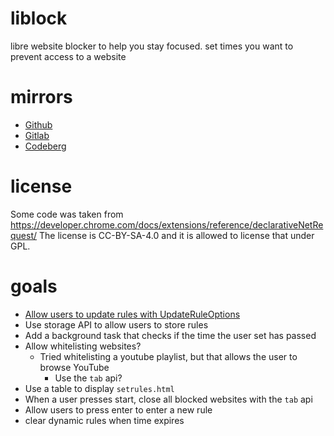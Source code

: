 # liblock
libre website blocker to help you stay focused. set times you want to prevent access to a website

# mirrors

- [Github](https://github.com/bkf2020/liblock)
- [Gitlab](https://gitlab.com/bkf2020/liblock)
- [Codeberg](https://codeberg.org/bkf2020/liblock)

# license
Some code was taken from https://developer.chrome.com/docs/extensions/reference/declarativeNetRequest/
The license is CC-BY-SA-4.0 and it is allowed to license that under GPL.

# goals

- [Allow users to update rules with UpdateRuleOptions](https://developer.chrome.com/docs/extensions/reference/declarativeNetRequest/#type-UpdateRuleOptions)
- Use storage API to allow users to store rules
- Add a background task that checks if the time the user set has passed
- Allow whitelisting websites?
	- Tried whitelisting a youtube playlist, but that allows the user to browse YouTube
		- Use the `tab` api?
- Use a table to display `setrules.html`
- When a user presses start, close all blocked websites with the `tab` api
- Allow users to press enter to enter a new rule
- clear dynamic rules when time expires
